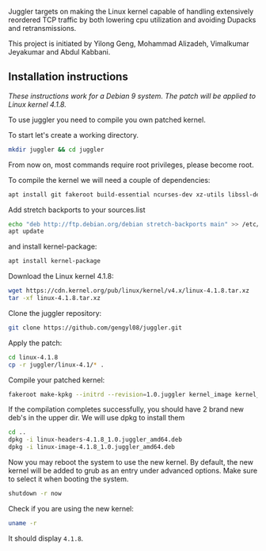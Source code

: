 Juggler targets on making the Linux kernel capable of handling extensively reordered TCP traffic by both lowering cpu utilization and avoiding Dupacks and retransmissions.

This project is initiated by Yilong Geng, Mohammad Alizadeh, Vimalkumar
Jeyakumar and Abdul Kabbani.

Installation instructions
------------------------
*These instructions work for a Debian 9 system. The patch will be applied to Linux kernel 4.1.8.*

To use juggler you need to compile you own patched kernel.

To start let's create a working directory.
```bash
mkdir juggler && cd juggler
```

From now on, most commands require root privileges, please become root.

To compile the kernel we will need a couple of dependencies:
```bash
apt install git fakeroot build-essential ncurses-dev xz-utils libssl-dev bc
```

Add stretch backports to your sources.list
```bash
echo "deb http://ftp.debian.org/debian stretch-backports main" >> /etc/apt/sources.list
apt update
```
and install kernel-package:
```bash
apt install kernel-package
```

Download the Linux kernel 4.1.8:
```bash
wget https://cdn.kernel.org/pub/linux/kernel/v4.x/linux-4.1.8.tar.xz
tar -xf linux-4.1.8.tar.xz
```

Clone the juggler repository:
```bash
git clone https://github.com/gengyl08/juggler.git
```

Apply the patch:
```bash
cd linux-4.1.8
cp -r juggler/linux-4.1/* .
```

Compile your patched kernel:
```bash
fakeroot make-kpkg --initrd --revision=1.0.juggler kernel_image kernel_headers -j $(nproc --all)
```

If the compilation completes successfully, you should have 2 brand new deb's in the upper dir. We will use dpkg to install them
```bash
cd ..
dpkg -i linux-headers-4.1.8_1.0.juggler_amd64.deb
dpkg -i linux-image-4.1.8_1.0.juggler_amd64.deb
```
Now you may reboot the system to use the new kernel. By default, the new kernel will be added to grub as an entry under advanced options. Make sure to select it when booting the system.

```bash
shutdown -r now
```

Check if you are using the new kernel:
```bash
uname -r
```
It should display `4.1.8`.
